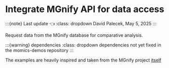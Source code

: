 # Integrate MGnify API for data access

:::{note} Last update 👈
:class: dropdown
David Palecek, May 5, 2025
:::

Request data from the MGnify database for comparative analysis.

:::{warning} dependencies
:class: dropdown
dependencies not yet fixed in the momics-demos repository
:::

The examples are heavily inspired and taken from the MGnify project [itself](https://github.com/EBI-Metagenomics/notebooks/tree/main/src/notebooks)
